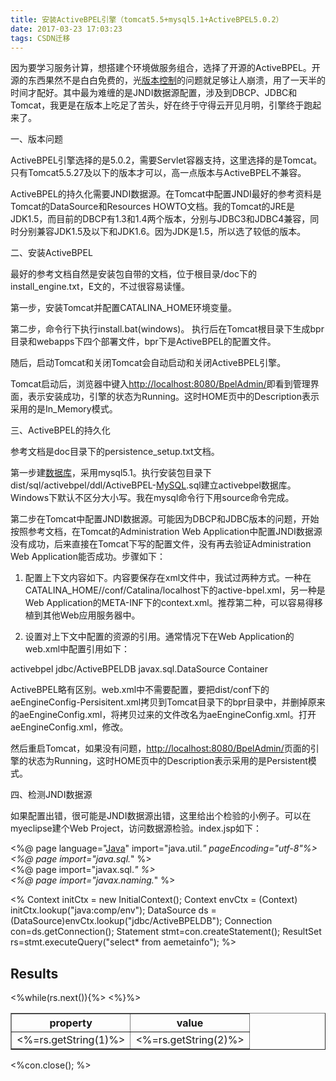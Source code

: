 ```yaml
---
title: 安装ActiveBPEL引擎（tomcat5.5+mysql5.1+ActiveBPEL5.0.2）
date: 2017-03-23 17:03:23
tags: CSDN迁移
---
```

   因为要学习服务计算，想搭建个环境做服务组合，选择了开源的ActiveBPEL。开源的东西果然不是白白免费的，光[版本控制](http://lib.csdn.net/base/git)的问题就足够让人崩溃，用了一天半的时间才配好。其中最为难缠的是JNDI数据源配置，涉及到DBCP、JDBC和Tomcat，我更是在版本上吃足了苦头，好在终于守得云开见月明，引擎终于跑起来了。

 

 一、版本问题

 ActiveBPEL引擎选择的是5.0.2，需要Servlet容器支持，这里选择的是Tomcat。只有Tomcat5.5.27及以下的版本才可以，高一点版本与ActiveBPEL不兼容。

 ActiveBPEL的持久化需要JNDI数据源。在Tomcat中配置JNDI最好的参考资料是Tomcat的DataSource和Resources HOWTO文档。我的Tomcat的JRE是JDK1.5，而目前的DBCP有1.3和1.4两个版本，分别与JDBC3和JDBC4兼容，同时分别兼容JDK1.5及以下和JDK1.6。因为JDK是1.5，所以选了较低的版本。

 二、安装ActiveBPEL

 最好的参考文档自然是安装包自带的文档，位于根目录/doc下的install_engine.txt，E文的，不过很容易读懂。

 第一步，安装Tomcat并配置CATALINA_HOME环境变量。

 第二步，命令行下执行install.bat(windows)。 执行后在Tomcat根目录下生成bpr目录和webapps下四个部署文件，bpr下是ActiveBPEL的配置文件。

 随后，启动Tomcat和关闭Tomcat会自动启动和关闭ActiveBPEL引擎。

 Tomcat启动后，浏览器中键入[http://localhost:8080/BpelAdmin/](http://localhost:8080/BpelAdmin/)即看到管理界面，表示安装成功，引擎的状态为Running。这时HOME页中的Description表示采用的是In_Memory模式。

 三、ActiveBPEL的持久化

 参考文档是doc目录下的persistence_setup.txt文档。

 第一步建[数据库](http://lib.csdn.net/base/mysql)，采用mysql5.1。执行安装包目录下dist/sql/activebpel/ddl/ActiveBPEL-[MySQL](http://lib.csdn.net/base/mysql).sql建立activebpel数据库。Windows下默认不区分大小写。我在mysql命令行下用source命令完成。

 第二步在Tomcat中配置JNDI数据源。可能因为DBCP和JDBC版本的问题，开始按照参考文档，在Tomcat的Administration Web Application中配置JNDI数据源没有成功，后来直接在Tomcat下写的配置文件，没有再去验证Administration Web Application能否成功。步骤如下：

 1. 配置上下文内容如下。内容要保存在xml文件中，我试过两种方式。一种在CATALINA_HOME//conf/Catalina/localhost下的active-bpel.xml，另一种是Web Application的META-INF下的context.xml。推荐第二种，可以容易得移植到其他Web应用服务器中。

 <?xml version="1.0" encoding="UTF-8"?>  
 <Context>  
 <Resource  
 name="jdbc/ActiveBPELDB"  
 auth="[Container](http://lib.csdn.net/base/docker)"  
 type="javax.sql.DataSource"  
 driverClassName="com.mysql.jdbc.Driver"  
 username="root"  
 password="123"  
 maxIdle="4"  
 maxWait="10000"   
 url="jdbc:mysql://localhost:3306/ActiveBPEL?autoReconnect=true"  
 maxActive="10"/>  
 </Context>

 2. 设置对上下文中配置的资源的引用。通常情况下在Web Application的web.xml中配置引用如下：

 <resource-ref>  
 <description>activebpel</description>  
 <res-ref-name>jdbc/ActiveBPELDB</res-ref-name>  
 <res-type>javax.sql.DataSource</res-type>  
 <res-auth>Container</res-auth>  
 </resource-ref>

 ActiveBPEL略有区别。web.xml中不需要配置，要把dist/conf下的aeEngineConfig-Persisitent.xml拷贝到Tomcat目录下的bpr目录中，并删掉原来的aeEngineConfig.xml，将拷贝过来的文件改名为aeEngineConfig.xml。打开aeEngineConfig.xml，修改<entry name="DatabaseType" value="mysql" />。

 然后重启Tomcat，如果没有问题，[http://localhost:8080/BpelAdmin/](http://localhost:8080/BpelAdmin/)页面的引擎的状态为Running，这时HOME页中的Description表示采用的是Persistent模式。

 四、检测JNDI数据源

 如果配置出错，很可能是JNDI数据源出错，这里给出个检验的小例子。可以在myeclipse建个Web Project，访问数据源检验。index.jsp如下：

 <%@ page language="[Java](http://lib.csdn.net/base/javase)" import="java.util.*" pageEncoding="utf-8"%>  
 <%@ page import="java.sql.*" %>  
 <%@ page import="javax.sql.*" %>  
 <%@ page import="javax.naming.*" %>  
  
 <html>  
 <head>  
   
 <title>JNDI Test</title>  
   
 </head>  
   
 <body>  
 <%   
 Context initCtx = new InitialContext();  
 Context envCtx = (Context) initCtx.lookup("java:comp/env");  
 DataSource ds = (DataSource)envCtx.lookup("jdbc/ActiveBPELDB");  
 Connection con=ds.getConnection();   
 Statement stmt=con.createStatement();  
 ResultSet rs=stmt.executeQuery("select* from aemetainfo");  
 %>  
   
 <h2>Results</h2>  
   
 <table border="1" cellspacing="0" cellpadding="0" align="center">  
 <tr>  
 <th>property</th>  
 <th>value</th>  
 </tr>  
 <%while(rs.next()){%>  
 <tr>  
 <td><%=rs.getString(1)%></td>  
 <td><%=rs.getString(2)%></td>  
 </tr>  
 <%}%>  
 </table>

 <%con.close(); %>   
   
 </body>  
 </html>

   
 